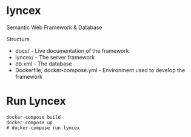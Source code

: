 # lyncex
Semantic Web Framework &amp; Database

Structure

* docs/ - Live documentation of the framework
* lyncex/ - The server framework
* db.xml - The database
* Dockerfile, docker-compose.yml - Environment used to develop the framework

# Run Lyncex

```
docker-compose build
docker-compose up
# docker-compose run lyncex
```
